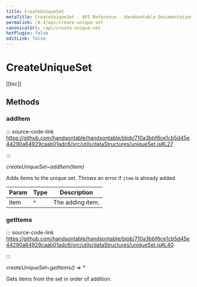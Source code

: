 ```yaml
---
title: CreateUniqueSet
metaTitle: CreateUniqueSet - API Reference - Handsontable Documentation
permalink: /8.4/api/create-unique-set
canonicalUrl: /api/create-unique-set
hotPlugin: false
editLink: false
---
```


# CreateUniqueSet

[[toc]]
## Methods

### addItem
  
::: source-code-link https://github.com/handsontable/handsontable/blob/710a3bbf6ce1cb5d45e44290a64929caab01adc6/src/utils/dataStructures/uniqueSet.js#L27

:::

_createUniqueSet~addItem(item)_

Adds items to the unique set. Throws an error if `item` is already added.


| Param | Type | Description |
| --- | --- | --- |
| item | `*` | The adding item. |



### getItems
  
::: source-code-link https://github.com/handsontable/handsontable/blob/710a3bbf6ce1cb5d45e44290a64929caab01adc6/src/utils/dataStructures/uniqueSet.js#L40

:::

_createUniqueSet~getItems() ⇒ \*_

Gets items from the set in order of addition.


